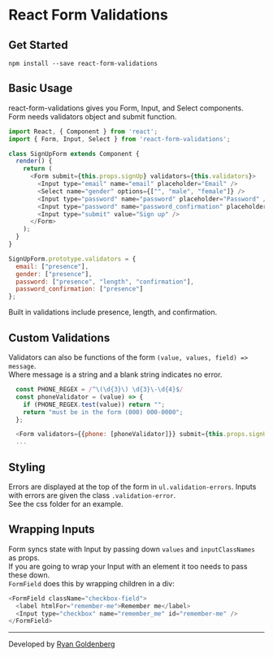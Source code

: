 # React Form Validations

## Get Started
`npm install --save react-form-validations`

## Basic Usage
react-form-validations gives you Form, Input, and Select components.  
Form needs validators object and submit function.
```javascript
import React, { Component } from 'react';
import { Form, Input, Select } from 'react-form-validations';

class SignUpForm extends Component {
  render() {
    return (
      <Form submit={this.props.signUp} validators={this.validators}>
        <Input type="email" name="email" placeholder="Email" />
        <Select name="gender" options={["", "male", "female"]} />
        <Input type="password" name="password" placeholder="Password" />
        <Input type="password" name="password_confirmation" placeholder="Confirm" />
        <Input type="submit" value="Sign up" />
      </Form>
    );
  }
}

SignUpForm.prototype.validators = {
  email: ["presence"],
  gender: ["presence"],
  password: ["presence", "length", "confirmation"],
  password_confirmation: ["presence"]
};
```
Built in validations include presence, length, and confirmation.

## Custom Validations
Validators can also be functions of the form `(value, values, field) => message`.  
Where message is a string and a blank string indicates no error.
```javascript
  const PHONE_REGEX = /^\(\d{3}\) \d{3}\-\d{4}$/
  const phoneValidator = (value) => {
    if (PHONE_REGEX.test(value)) return "";
    return "must be in the form (000) 000-0000";
  };

  <Form validators={{phone: [phoneValidator]}} submit={this.props.signUp}>
  ...
```

## Styling
Errors are displayed at the top of the form in `ul.validation-errors`.
Inputs with errors are given the class `.validation-error`.  
See the css folder for an example.  

## Wrapping Inputs
Form syncs state with Input by passing down `values` and `inputClassNames` as props.  
If you are going to wrap your Input with an element it too needs to pass these down.  
`FormField` does this by wrapping children in a div:

```javascript
<FormField className="checkbox-field">
  <label htmlFor="remember-me">Remember me</label>
  <Input type="checkbox" name="remember_me" id="remember-me" />
</FormField>
```

---
Developed by [Ryan Goldenberg](http://ryandgoldenberg.com)
